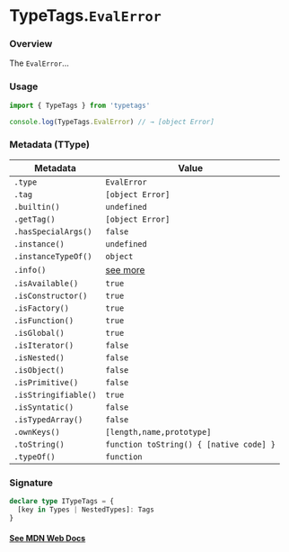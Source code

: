 # TypeTags.`EvalError`

### Overview

The `EvalError`...

### Usage

```js
import { TypeTags } from 'typetags'

console.log(TypeTags.EvalError) // → [object Error]
```

### Metadata (TType)

| Metadata             | Value                                   |
| -------------------- | --------------------------------------- |
| `.type`              | `EvalError`                             |
| `.tag`               | `[object Error]`                        |
| `.builtin()`         | `undefined`                             |
| `.getTag()`          | `[object Error]`                        |
| `.hasSpecialArgs()`  | `false`                                 |
| `.instance()`        | `undefined`                             |
| `.instanceTypeOf()`  | `object`                                |
| `.info()`            | [see more]()                            |
| `.isAvailable()`     | `true`                                  |
| `.isConstructor()`   | `true`                                  |
| `.isFactory()`       | `true`                                  |
| `.isFunction()`      | `true`                                  |
| `.isGlobal()`        | `true`                                  |
| `.isIterator()`      | `false`                                 |
| `.isNested()`        | `false`                                 |
| `.isObject()`        | `false`                                 |
| `.isPrimitive()`     | `false`                                 |
| `.isStringifiable()` | `true`                                  |
| `.isSyntatic()`      | `false`                                 |
| `.isTypedArray()`    | `false`                                 |
| `.ownKeys()`         | `[length,name,prototype]`               |
| `.toString()`        | `function toString() { [native code] }` |
| `.typeOf()`          | `function`                              |

### Signature

```ts
declare type ITypeTags = {
  [key in Types | NestedTypes]: Tags
}
```

#### [See MDN Web Docs](https://developer.mozilla.org/en-US/docs/Web/API/AbortController)
